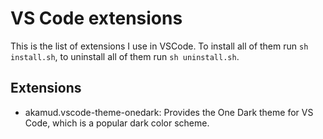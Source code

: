 # VS Code extensions

This is the list of extensions I use in VSCode. To install all of them run `sh install.sh`, to uninstall all of them run `sh uninstall.sh`.

## Extensions
- akamud.vscode-theme-onedark: Provides the One Dark theme for VS Code, which is a popular dark color scheme.